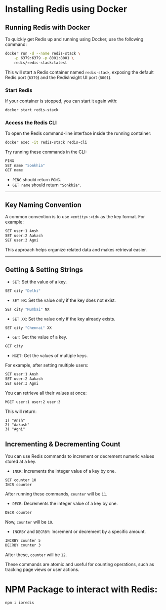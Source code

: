 # Installing Redis using Docker

## Running Redis with Docker

To quickly get Redis up and running using Docker, use the following command:

```bash
docker run -d --name redis-stack \
    -p 6379:6379 -p 8001:8001 \
    redis/redis-stack:latest
```

This will start a Redis container named `redis-stack`, exposing the default Redis port (`6379`) and the RedisInsight UI port (`8001`).

### Start Redis

If your container is stopped, you can start it again with:

```bash
docker start redis-stack
```

### Access the Redis CLI

To open the Redis command-line interface inside the running container:

```bash
docker exec -it redis-stack redis-cli
```

Try running these commands in the CLI:

```bash
PING
SET name "Sonkhia"
GET name
```

- `PING` should return `PONG`.
- `GET name` should return `"Sonkhia"`.

---

## Key Naming Convention

A common convention is to use `<entity>:<id>` as the key format. For example:

```bash
SET user:1 Ansh
SET user:2 Aakash
SET user:3 Agni
```

This approach helps organize related data and makes retrieval easier.

---

## Getting & Setting Strings

- `SET`: Set the value of a key.

```bash
SET city "Delhi"
```

- `SET NX`: Set the value only if the key does not exist.

```bash
SET city "Mumbai" NX
```

- `SET XX`: Set the value only if the key already exists.

```bash
SET city "Chennai" XX
```

- `GET`: Get the value of a key.

```bash
GET city
```

- `MGET`: Get the values of multiple keys.

For example, after setting multiple users:

```bash
SET user:1 Ansh
SET user:2 Aakash
SET user:3 Agni
```

You can retrieve all their values at once:

```bash
MGET user:1 user:2 user:3
```

This will return:

```
1) "Ansh"
2) "Aakash"
3) "Agni"
```

## Incrementing & Decrementing Count

You can use Redis commands to increment or decrement numeric values stored at a key.

- `INCR`: Increments the integer value of a key by one.

```bash
SET counter 10
INCR counter
```

After running these commands, `counter` will be `11`.

- `DECR`: Decrements the integer value of a key by one.

```bash
DECR counter
```

Now, `counter` will be `10`.

- `INCRBY` and `DECRBY`: Increment or decrement by a specific amount.

```bash
INCRBY counter 5
DECRBY counter 3
```

After these, `counter` will be `12`.

These commands are atomic and useful for counting operations, such as tracking page views or user actions.

# NPM Package to interact with Redis:

```bash
npm i ioredis
```
